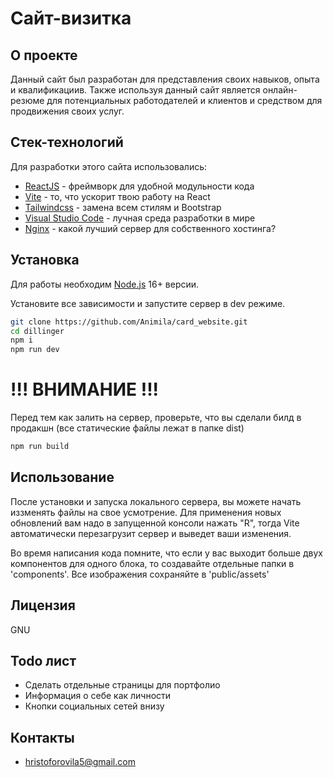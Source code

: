 # Сайт-визитка
## О проекте
Данный сайт был разработан для представления своих навыков, опыта и квалификациив. Также используя данный сайт является онлайн-резюме для потенциальных работодателей и клиентов и средством для продвижения своих услуг.

## Стек-технологий

Для разработки этого сайта использовались:

- [ReactJS](https://reactjs.org/) - фреймворк для удобной модульности кода
- [Vite](https://vitejs.dev/) - то, что ускорит твою работу на React
- [Tailwindcss](https://tailwindcss.com/) - замена всем стилям и Bootstrap
- [Visual Studio Code](https://code.visualstudio.com/) - лучная среда разработки в мире
- [Nginx](https://nginx.org/ru/) - какой лучший сервер для собственного хостинга?

## Установка
Для работы необходим [Node.js](https://nodejs.org/) 16+ версии. 

Установите все зависимости и запустите сервер в dev режиме.

```sh
git clone https://github.com/Animila/card_website.git
cd dillinger
npm i
npm run dev
```

# !!! ВНИМАНИЕ !!!
Перед тем как залить на сервер, проверьте, что вы сделали билд в продакшн (все статические файлы лежат в папке dist)

```sh
npm run build
```

## Использование

После установки и запуска локального сервера, вы можете начать иззменять файлы на свое усмотрение. Для применения новых обновлений вам надо в запущенной консоли нажать "R", тогда Vite автоматически перезагрузит сервер и выведет ваши изменения. 

Во время написания кода помните, что если у вас выходит больше двух компонентов для одного блока, то создавайте отдельные папки в 'components'. Все изображения сохраняйте в 'public/assets' 



## Лицензия
GNU

## Todo лист

- Сделать отдельные страницы для портфолио
- Информация о себе как личности
- Кнопки социальных сетей внизу

## Контакты
- hristoforovila5@gmail.com

